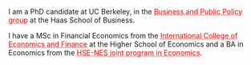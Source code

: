 I am a PhD candidate at UC Berkeley, in the <a href="https://haas.berkeley.edu/bpp/" style="color: red; text-decoration: underline;text-decoration-style: dotted;">Business and Public Policy group</a> at the Haas School of Business.

I have a MSc in Financial Economics from the <a href="https://icef.hse.ru/en/ma/" style="color: red; text-decoration: underline;text-decoration-style: dotted;">International College of Economics and Finance</a> at the Higher School of Economics and a BA in Economics from the <a href="https://www.nes.ru/bachelor-of-arts-in-economics/&lang=en" style="color: red; text-decoration: underline;text-decoration-style: dotted;">HSE-NES joint program in Economics</a>.
